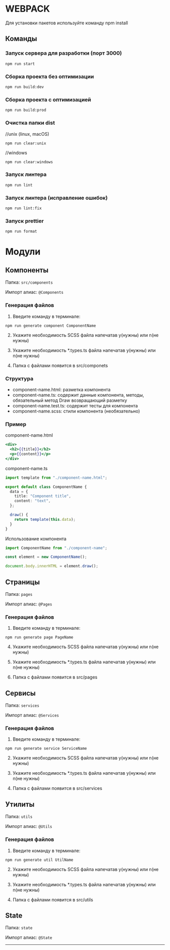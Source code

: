 # WEBPACK

Для установки пакетов используйте команду npm install

## Команды

### Запуск сервера для разработки (порт 3000)

```shell
npm run start
```

### Сборка проекта без оптимизации

```shell
npm run build:dev
```

### Сборка проекта с оптимизацией

```shell
npm run build:prod
```

### Очистка папки dist

//unix (linux, macOS)

```shell
npm run clear:unix
```

//windows

```shell
npm run clear:windows

```

### Запуск линтера

```shell
npm run lint
```

### Запуск линтера (исправление ошибок)

```shell
npm run lint:fix

```

### Запуск prettier

```shell
npm run format

```

# Модули

## Компоненты

Папка: `src/components`

Импорт алиас: `@Components`

### Генерация файлов

1. Введите команду в терминале:

```shell
npm run generate component ComponentName
```

2. Укажите необходимость SCSS файла напечатав y(нужны) или n(не нужны)

3. Укажите необходимость \*.types.ts файла напечатав y(нужны) или n(не нужны)

4. Папка с файлами появится в src/componets

### Структура

- component-name.html: разметка компонента
- component-name.ts: содержит данные компонента, методы, обязательный метод Draw возвращающий разметку
- component-name.test.ts: содержит тесты для компонента
- component-name.scss: стили компонента (необязательно)

### Пример

component-name.html

```handlebars
<div>
  <h2>{{title}}</h2>
  <p>{{content}}</p>
</div>
```

component-name.ts

```ts
import template from "./component-name.html";

export default class ComponentName {
  data = {
    title: "Component title",
    content: "text",
  };

  draw() {
    return template(this.data);
  }
}
```

Использование компонента

```ts
import ComponentName from "./component-name";

const element = new ComponentName();

document.body.innerHTML = element.draw();
```

## Страницы

Папка: `pages`

Импорт алиас: `@Pages`

### Генерация файлов

1. Введите команду в терминале:

```shell
npm run generate page PageName
```

4. Укажите необходимость SCSS файла напечатав y(нужны) или n(не нужны)

5. Укажите необходимость \*.types.ts файла напечатав y(нужны) или n(не нужны)

6. Папка с файлами появится в src/pages

## Сервисы

Папка: `services`

Импорт алиас: `@Services`

### Генерация файлов

1. Введите команду в терминале:

```shell
npm run generate service ServiceName
```

2. Укажите необходимость SCSS файла напечатав y(нужны) или n(не нужны)

3. Укажите необходимость \*.types.ts файла напечатав y(нужны) или n(не нужны)

4. Папка с файлами появится в src/services

## Утилиты

Папка: `utils`

Импорт алиас: `@Utils`

### Генерация файлов

1. Введите команду в терминале:

```shell
npm run generate util UtilName
```

2. Укажите необходимость SCSS файла напечатав y(нужны) или n(не нужны)

3. Укажите необходимость \*.types.ts файла напечатав y(нужны) или n(не нужны)

4. Папка с файлами появится в src/utils

## State

Папка: `state`

Импорт алиас: `@State`

---

